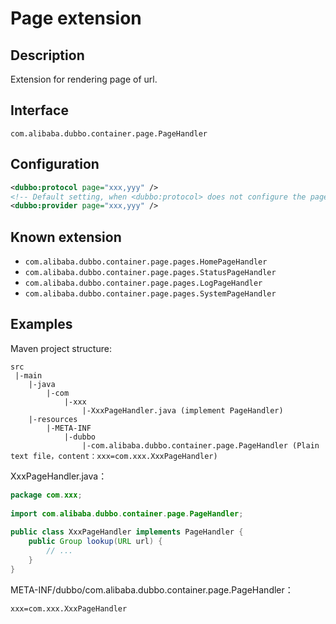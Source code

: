 # Page extension

## Description

Extension for rendering page of url.

## Interface

`com.alibaba.dubbo.container.page.PageHandler`

## Configuration

```xml
<dubbo:protocol page="xxx,yyy" />
<!-- Default setting, when <dubbo:protocol> does not configure the page property, use this configuration -->
<dubbo:provider page="xxx,yyy" />
```

## Known extension

* `com.alibaba.dubbo.container.page.pages.HomePageHandler`
* `com.alibaba.dubbo.container.page.pages.StatusPageHandler`
* `com.alibaba.dubbo.container.page.pages.LogPageHandler`
* `com.alibaba.dubbo.container.page.pages.SystemPageHandler`

## Examples

Maven project structure:

```
src
 |-main
    |-java
        |-com
            |-xxx
                |-XxxPageHandler.java (implement PageHandler)
    |-resources
        |-META-INF
            |-dubbo
                |-com.alibaba.dubbo.container.page.PageHandler (Plain text file，content：xxx=com.xxx.XxxPageHandler)
```

XxxPageHandler.java：

```java
package com.xxx;
 
import com.alibaba.dubbo.container.page.PageHandler;
 
public class XxxPageHandler implements PageHandler {
    public Group lookup(URL url) {
        // ...
    }
}
```

META-INF/dubbo/com.alibaba.dubbo.container.page.PageHandler：

```properties
xxx=com.xxx.XxxPageHandler
```
